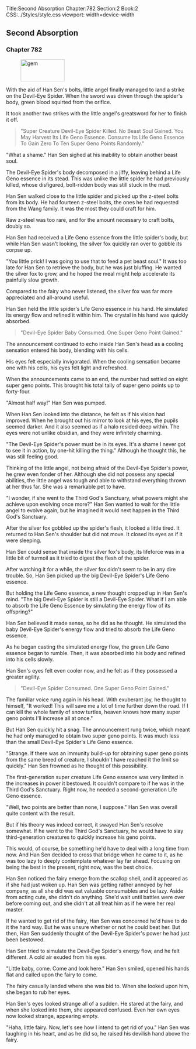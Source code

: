 Title:Second Absorption 
Chapter:782 
Section:2 
Book:2 
CSS:../Styles/style.css 
viewport: width=device-width
  
## Second Absorption
### Chapter 782
  
<figure>
	<img src="../Images/gem.gif" alt="gem" id="gem" width="120" height="60" />
</figure>
  

  
With the aid of Han Sen's bolts, little angel finally managed to land a strike on the Devil-Eye Spider. When the sword was driven through the spider's body, green blood squirted from the orifice.

It took another two strikes with the little angel's greatsword for her to finish it off.

> "Super Creature Devil-Eye Spider Killed. No Beast Soul Gained. You May Harvest Its Life Geno Essence. Consume Its Life Geno Essence To Gain Zero To Ten Super Geno Points Randomly."

"What a shame." Han Sen sighed at his inability to obtain another beast soul.

The Devil-Eye Spider's body decomposed in a jiffy, leaving behind a Life Geno essence in its stead. This was unlike the little spider he had previously killed, whose disfigured, bolt-ridden body was still stuck in the mud.

Han Sen walked close to the little spider and picked up the z-steel bolts from its body. He had fourteen z-steel bolts, the ones he had requested from the Wang family. It was the most they could craft for him.

Raw z-steel was too rare, and for the amount necessary to craft bolts, doubly so.

Han Sen had received a Life Geno essence from the little spider's body, but while Han Sen wasn't looking, the silver fox quickly ran over to gobble its corpse up.

"You little prick! I was going to use that to feed a pet beast soul." It was too late for Han Sen to retrieve the body, but he was just bluffing. He wanted the silver fox to grow, and he hoped the meal might help accelerate its painfully slow growth.

Compared to the fairy who never listened, the silver fox was far more appreciated and all-around useful.

Han Sen held the little spider's Life Geno essence in his hand. He simulated its energy flow and refined it within him. The crystal in his hand was quickly absorbed.

> "Devil-Eye Spider Baby Consumed. One Super Geno Point Gained."

The announcement continued to echo inside Han Sen's head as a cooling sensation entered his body, blending with his cells.

His eyes felt especially invigorated. When the cooling sensation became one with his cells, his eyes felt light and refreshed.

When the announcements came to an end, the number had settled on eight super geno points. This brought his total tally of super geno points up to forty-four.

"Almost half way!" Han Sen was pumped.

When Han Sen looked into the distance, he felt as if his vision had improved. When he brought out his mirror to look at his eyes, the pupils seemed darker. And it also seemed as if a halo resided deep within. The eyes were not unlike obsidian, and they were infinitely charming.

"The Devil-Eye Spider's power must be in its eyes. It's a shame I never got to see it in action, by one-hit killing the thing." Although he thought this, he was still feeling good.

Thinking of the little angel, not being afraid of the Devil-Eye Spider's power, he grew even fonder of her. Although she did not possess any special abilities, the little angel was tough and able to withstand everything thrown at her thus far. She was a remarkable pet to have.

"I wonder, if she went to the Third God's Sanctuary, what powers might she achieve upon evolving once more?" Han Sen wanted to wait for the little angel to evolve again, but he imagined it would next happen in the Third God's Sanctuary.

After the silver fox gobbled up the spider's flesh, it looked a little tired. It returned to Han Sen's shoulder but did not move. It closed its eyes as if it were sleeping.

Han Sen could sense that inside the silver fox's body, its lifeforce was in a little bit of turmoil as it tried to digest the flesh of the spider.

After watching it for a while, the silver fox didn't seem to be in any dire trouble. So, Han Sen picked up the big Devil-Eye Spider's Life Geno essence.

But holding the Life Geno essence, a new thought cropped up in Han Sen's mind. "The big Devil-Eye Spider is still a Devil-Eye Spider. What if I am able to absorb the Life Geno Essence by simulating the energy flow of its offspring?"

Han Sen believed it made sense, so he did as he thought. He simulated the baby Devil-Eye Spider's energy flow and tried to absorb the Life Geno essence.

As he began casting the simulated energy flow, the green Life Geno essence began to rumble. Then, it was absorbed into his body and refined into his cells slowly.

Han Sen's eyes felt even cooler now, and he felt as if they possessed a greater agility.

> "Devil-Eye Spider Consumed. One Super Geno Point Gained."

The familiar voice rung again in his head. With exuberant joy, he thought to himself, "It worked! This will save me a lot of time further down the road. If I can kill the whole family of snow turtles, heaven knows how many super geno points I'll increase all at once."

But Han Sen quickly hit a snag. The announcement rung twice, which meant he had only managed to obtain two super geno points. It was much less than the small Devil-Eye Spider's Life Geno essence.

"Strange. If there was an immunity build-up for obtaining super geno points from the same breed of creature, I shouldn't have reached it the limit so quickly." Han Sen frowned as he thought of this possibility.

The first-generation super creature Life Geno essence was very limited in the increases in power it bestowed. It couldn't compare to if he was in the Third God's Sanctuary. Right now, he needed a second-generation Life Geno essence.

"Well, two points are better than none, I suppose." Han Sen was overall quite content with the result.

But if his theory was indeed correct, it swayed Han Sen's resolve somewhat. If he went to the Third God's Sanctuary, he would have to slay third-generation creatures to quickly increase his geno points.

This would, of course, be something he'd have to deal with a long time from now. And Han Sen decided to cross that bridge when he came to it, as he was too lazy to deeply contemplate whatever lay far ahead. Focusing on being the best in the present, right now, was the best choice.

Han Sen noticed the fairy emerge from the scallop shell, and it appeared as if she had just woken up. Han Sen was getting rather annoyed by her company, as all she did was eat valuable consumables and be lazy. Aside from acting cute, she didn't do anything. She'd wait until battles were over before coming out, and she didn't at all treat him as if he were her real master.

If he wanted to get rid of the fairy, Han Sen was concerned he'd have to do it the hard way. But he was unsure whether or not he could beat her. But then, Han Sen suddenly thought of the Devil-Eye Spider's power he had just been bestowed.

Han Sen tried to simulate the Devil-Eye Spider's energy flow, and he felt different. A cold air exuded from his eyes.

"Little baby, come. Come and look here." Han Sen smiled, opened his hands flat and called upon the fairy to come.

The fairy casually landed where she was bid to. When she looked upon him, she began to rub her eyes.

Han Sen's eyes looked strange all of a sudden. He stared at the fairy, and when she looked into them, she appeared confused. Even her own eyes now looked strange, appearing empty.

"Haha, little fairy. Now, let's see how I intend to get rid of you." Han Sen was laughing in his heart, and as he did so, he raised his devilish hand above the fairy.